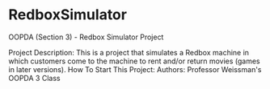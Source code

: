 # RedboxSimulator
OOPDA (Section 3) - Redbox Simulator Project


Project Description: This is a project that simulates a Redbox machine in which customers come to the machine to rent and/or return movies (games in later versions).
How To Start This Project:
Authors: Professor Weissman's OOPDA 3 Class
